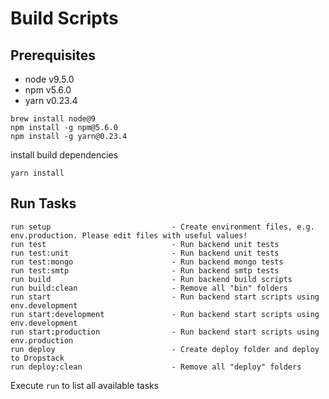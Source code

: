 # Build Scripts

## Prerequisites

* node v9.5.0
* npm v5.6.0
* yarn v0.23.4

```
brew install node@9
npm install -g npm@5.6.0
npm install -g yarn@0.23.4
```

install build dependencies
```
yarn install
```

## Run Tasks

```
run setup                           - Create environment files, e.g. env.production. Please edit files with useful values!
run test                            - Run backend unit tests
run test:unit                       - Run backend unit tests
run test:mongo                      - Run backend mongo tests
run test:smtp                       - Run backend smtp tests
run build                           - Run backend build scripts
run build:clean                     - Remove all "bin" folders
run start                           - Run backend start scripts using env.development
run start:development               - Run backend start scripts using env.development
run start:production                - Run backend start scripts using env.production
run deploy                          - Create deploy folder and deploy to Dropstack
run deploy:clean                    - Remove all "deploy" folders
```

Execute `run` to list all available tasks
